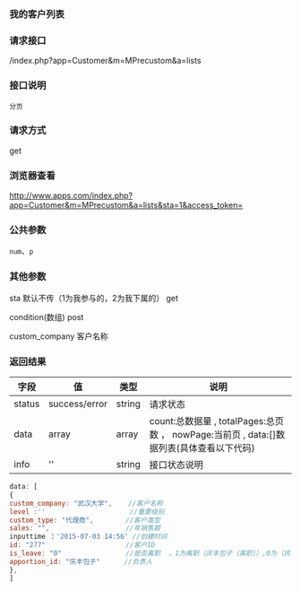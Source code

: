 ### **我的客户列表**

### **请求接口**
/index.php?app=Customer&m=MPrecustom&a=lists

### **接口说明**
`分页`

### **请求方式**
get

### **浏览器查看**
http://www.apps.com/index.php?app=Customer&m=MPrecustom&a=lists&sta=1&access_token=
### **公共参数** 
`num`、`p`

### **其他参数**
sta 默认不传（1为我参与的，2为我下属的） get

 condition(数组)     post
 
   custom_company   客户名称

### **返回结果**
|字段       |值             |类型    |说明           |
| --------- |--------      |--------|--------       |
|status     |success/error |string |请求状态         |
|data       |array         |array  | count:总数据量 , totalPages:总页数 ， nowPage:当前页 , data:[]数据列表(具体查看以下代码) |
|info       | '' | string | 接口状态说明  |

``` javascript
data: [
{
custom_company: "武汉大学",    //客户名称
level :''                     //重要级别
custom_type: "代理商",        //客户类型
sales: "",                   //年销售额
inputtime ：'2015-07-03 14:56' //创建时间
id: "277"                    //客户ID
is_leave: "0"                //是否离职  ，1为离职（庆丰包子（离职））,0为（庆丰包子）   
apportion_id: "庆丰包子"      //负责人
},
]